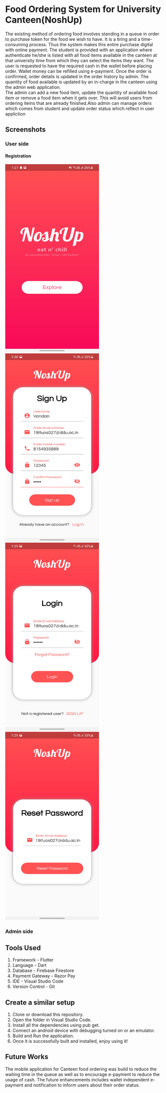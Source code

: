 <h1>Food Ordering System for University Canteen(NoshUp)</h1>
<p>The existing method of ordering food involves standing in a queue in order to purchase token for the food we wish to have. It is a tiring and a time-consuming process. Thus the system makes this entire purchase digital with online payment. The student is provided with an application where authenticate he/she is listed with all food items available in the canteen at that university time from which they can select the items they want. The user is requested to have the required cash in the wallet before placing order. Wallet money can be refilled using e-payment. Once the order is confirmed, order details is updated in the order history by admin. The quantity of food available is updated by an in-charge in the canteen using the admin web application. <br>The admin can add a new food item, update the quantity of available food item or remove a food item when it gets over. This will avoid users from ordering items that are already finished.Also admin can manage orders which comes from student and update order status which reflect in user appliction</p>
<h2>Screenshots</h2>
<h3>User side</h3>
<h4>Registration</h4>
<div class="row">
<img src="https://github.com/vandan09/NoshUp/blob/main/images/User_Screenshots/1Landing%20Screen.jpg" height="600" width="300">
<img src="https://github.com/vandan09/NoshUp/blob/main/images/User_Screenshots/2Signup.jpg" height="600" width="300">
<img src="https://github.com/vandan09/NoshUp/blob/main/images/User_Screenshots/3Login.jpg" height="600" width="300">
<img src="https://github.com/vandan09/NoshUp/blob/main/images/User_Screenshots/4Reset.jpg" height="600" width="300">
</div>


<h3>Admin side</h3>
<h2>Tools Used</h2>
<ol type="1">
<li>Framework - Flutter</li>
<li>Language - Dart</li>
<li>Database - Firebase Firestore</li>
<li>Payment Gateway - Razor Pay</li>
<li>IDE - Visual Studio Code</li>
<li>Version Control - Git</li>
</ol>

<h2>Create a similar setup</h2>
<ol type="1">
<li>Clone or download this repository.</li>
<li>Open the folder in Visual Studio Code.</li>
<li>Install all the dependencies using pub get.</li>
<li>Connect an android device with debugging turned on or an emulator.</li>
<li>Build and Run the application.</li>
<li>Once it is successfully built and installed, enjoy using it!</li>
</ol>
<h2>Future Works</h2>
<p>The mobile application for Canteen food ordering was build to reduce the waiting time in the queue as well as to encourage e-payment to reduce the usage of cash. The future enhancements includes wallet independent e-payment and notification to inform users about their order status.</p>
